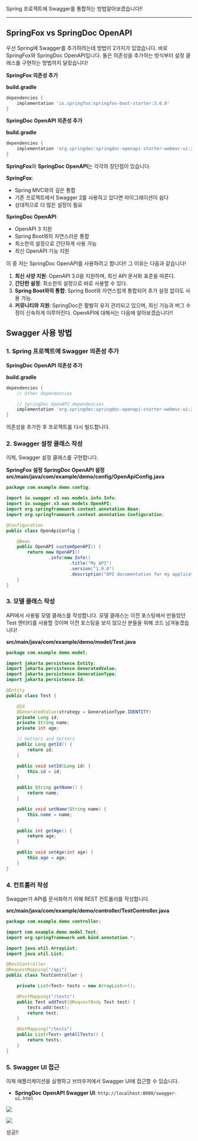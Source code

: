 Spring 프로젝트에 Swagger를 통합하는 방법알아보겠습니다!!

---
## SpringFox vs SpringDoc OpenAPI
우선 Spring에 Swagger를 추가하려는데 방법이 2가지가 있었습니다. 바로 SpringFox와 SpringDoc OpenAPI입니다. 둘은 의존성을 추가하는 방식부터 설정 클래스를 구현하는 방법까지 달랐습니다!

**SpringFox 의존성 추가**

**build.gradle**
```groovy
dependencies {
    implementation 'io.springfox:springfox-boot-starter:3.0.0'
}
```

**SpringDoc OpenAPI 의존성 추가**

**build.gradle**
```groovy
dependencies {
    implementation 'org.springdoc:springdoc-openapi-starter-webmvc-ui:2.2.0'
}
```

**SpringFox**와 **SpringDoc OpenAPI**는 각각의 장단점이 있습니다.

**SpringFox**:
- Spring MVC와의 깊은 통합
- 기존 프로젝트에서 Swagger 2를 사용하고 있다면 마이그레이션이 쉽다
- 상대적으로 더 많은 설정이 필요

**SpringDoc OpenAPI**:
- OpenAPI 3 지원
- Spring Boot와의 자연스러운 통합
- 최소한의 설정으로 간단하게 사용 가능
- 최신 OpenAPI 기능 지원

이 중 저는 SpringDoc OpenAPI를 사용하려고 합니다!! 그 이유는 다음과 같습니다!
1. **최신 사양 지원**: OpenAPI 3.0을 지원하며, 최신 API 문서화 표준을 따른다.
2. **간단한 설정**: 최소한의 설정으로 바로 사용할 수 있다.
3. **Spring Boot와의 통합**: Spring Boot와 자연스럽게 통합되어 추가 설정 없이도 사용 가능.
4. **커뮤니티와 지원**: SpringDoc은 활발히 유지 관리되고 있으며, 최신 기능과 버그 수정이 신속하게 이루어진다.
OpenAPI에 대해서는 다음에 알아보겠습니다!!

## Swagger 사용 방법
### 1. Spring 프로젝트에 Swagger 의존성 추가
**SpringDoc OpenAPI 의존성 추가**

**build.gradle**
```groovy
dependencies {
    // Other dependencies

    // SpringDoc OpenAPI dependencies
    implementation 'org.springdoc:springdoc-openapi-starter-webmvc-ui:2.2.0'
}
```

의존성을 추가한 후 프로젝트를 다시 빌드합니다.


### 2. Swagger 설정 클래스 작성

이제, Swagger 설정 클래스를 구현합니다.

**SpringFox 설정**
**SpringDoc OpenAPI 설정**
**src/main/java/com/example/demo/config/OpenApiConfig.java**
```java
package com.example.demo.config;

import io.swagger.v3.oas.models.info.Info;
import io.swagger.v3.oas.models.OpenAPI;
import org.springframework.context.annotation.Bean;
import org.springframework.context.annotation.Configuration;

@Configuration
public class OpenApiConfig {

    @Bean
    public OpenAPI customOpenAPI() {
        return new OpenAPI()
                .info(new Info()
                        .title("My API")
                        .version("1.0.0")
                        .description("API documentation for my application"));
    }
}
```
### 3. 모델 클래스 작성

API에서 사용될 모델 클래스를 작성합니다. 모델 클래스는 이전 포스팅에서 만들었던 Test 엔티티를 사용할 것이며 이전 포스팅을 보지 않으신 분들을 위해 코드 남겨놓겠습니다!

**src/main/java/com/example/demo/model/Test.java**
```java
package com.example.demo.model;

import jakarta.persistence.Entity;
import jakarta.persistence.GeneratedValue;
import jakarta.persistence.GenerationType;
import jakarta.persistence.Id;

@Entity
public class Test {

    @Id
    @GeneratedValue(strategy = GenerationType.IDENTITY)
    private Long id;
    private String name;
    private int age;

    // Getters and Setters
    public Long getId() {
        return id;
    }

    public void setId(Long id) {
        this.id = id;
    }

    public String getName() {
        return name;
    }

    public void setName(String name) {
        this.name = name;
    }

    public int getAge() {
        return age;
    }

    public void setAge(int age) {
        this.age = age;
    }
}
```
### 4. 컨트롤러 작성

Swagger가 API를 문서화하기 위해 REST 컨트롤러를 작성합니다.

**src/main/java/com/example/demo/controller/TestController.java**
```java
package com.example.demo.controller;

import com.example.demo.model.Test;
import org.springframework.web.bind.annotation.*;

import java.util.ArrayList;
import java.util.List;

@RestController
@RequestMapping("/api")
public class TestController {

    private List<Test> tests = new ArrayList<>();

    @PostMapping("/tests")
    public Test addTest(@RequestBody Test test) {
        tests.add(test);
        return test;
    }

    @GetMapping("/tests")
    public List<Test> getAllTests() {
        return tests;
    }
}
```



### 5. Swagger UI 접근

이제 애플리케이션을 실행하고 브라우저에서 Swagger UI에 접근할 수 있습니다.

- **SpringDoc OpenAPI Swagger UI**: `http://localhost:8080/swagger-ui.html`

![](https://velog.velcdn.com/images/alswp006/post/4955f1f1-f253-42e6-9b6a-e603f1963669/image.png)

![](https://velog.velcdn.com/images/alswp006/post/0f2fa15f-fc97-4745-babf-127eb2609e68/image.png)

성공!!
